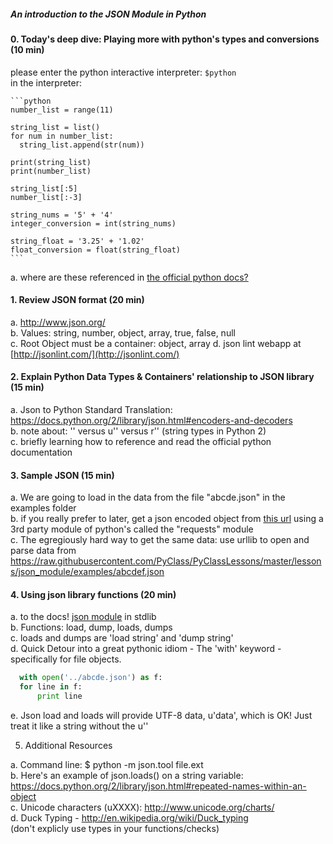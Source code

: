 

##### An introduction to the JSON Module in Python


#### 0. Today's deep dive: Playing more with python's types and conversions (10 min)

please enter the python interactive interpreter: 
    ```$python
    ```    
    in the interpreter:    

    ```python
    number_list = range(11)

    string_list = list()
    for num in number_list:
      string_list.append(str(num))

    print(string_list)
    print(number_list)

    string_list[:5]
    number_list[:-3]

    string_nums = '5' + '4'
    integer_conversion = int(string_nums)

    string_float = '3.25' + '1.02'
    float_conversion = float(string_float)
    ```

  a. where are these referenced in [the official python docs?](https://docs.python.org/2/library/index.html) 

#### 1. Review JSON format (20 min)

  a. http://www.json.org/    
  b. Values: string, number, object, array, true, false, null    
  c. Root Object must be a container: object, array
  d. json lint webapp at [http://jsonlint.com/](http://jsonlint.com/)


#### 2. Explain Python Data Types & Containers' relationship to JSON library (15 min) 

  a. Json to Python Standard Translation: https://docs.python.org/2/library/json.html#encoders-and-decoders  
  b. note about: '' versus u'' versus r''  (string types in Python 2)     
  c. briefly learning how to reference and read the official python documentation    

#### 3. Sample JSON (15 min)

  a. We are going to load in the data from the file "abcde.json" in the examples folder       
  b. if you really prefer to later, get a json encoded object from [this url](https://raw.githubusercontent.com/PyClass/PyClassLessons/master/lessons/json_module/examples/abcdef.json) using a 3rd party module of python's called the "requests" module        
  c. The egregiously hard way to get the same data: use urllib to open and parse data from https://raw.githubusercontent.com/PyClass/PyClassLessons/master/lessons/json_module/examples/abcdef.json    
 


#### 4. Using json library functions (20 min)
   
  a. to the docs! [json module](https://docs.python.org/2/library/json.html) in stdlib      
  b. Functions: load, dump, loads, dumps    
  c. loads and dumps are 'load string' and 'dump string'   
  d. Quick Detour into a great pythonic idiom - The 'with' keyword - specifically for file objects.    
  ```python
    with open('../abcde.json') as f:        
    for line in f:
        print line     
  ```
  e. Json load and loads will provide UTF-8 data, u'data', which is OK! Just treat it like a string without the u''    


5. Additional Resources

  a. Command line: $ python -m json.tool file.ext    
  b. Here's an example of json.loads() on a string variable: https://docs.python.org/2/library/json.html#repeated-names-within-an-object    
  c. Unicode characters (uXXXX): http://www.unicode.org/charts/    
  d. Duck Typing - http://en.wikipedia.org/wiki/Duck_typing    
  (don't explicly use types in your functions/checks)    

